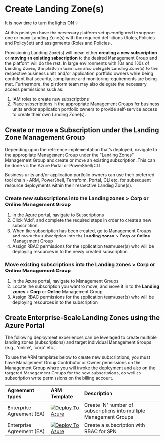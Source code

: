# Create Landing Zone(s)

It is now time to turn the lights ON :bulb:

At this point you have the necessary platform setup configured to support one or many Landing Zone(s) with the required definitions (Roles, Policies and PolicySet) and assignments (Roles and Policies).

Provisioning Landing Zone(s) will mean either **creating a new subscription** or **moving an existing subscription** to the desired Management Group and the platform will do the rest. In large environments with 10s and 100s of Landing Zones, the platform team can also delegate Landing Zone(s) to the respective business units and/or application portfolio owners while being confident that security, compliance and monitoring requirements are being met. Furthermore, the platform team may also delegate the necessary access permissions such as: 

1) IAM roles to create new subscriptions 
2) Place subscriptions in the appropriate Management Groups for business units and/or application portfolio owners to provide self-service access to create their own Landing Zone(s).

## Create or move a Subscription under the Landing Zone Management Group

Depending upon the reference implementation that's deployed, navigate to the appropriate Management Group under the "Landing Zones" Management Group and create or move an existing subscription. This can be done via the Azure Portal or PowerShell/CLI.

Business units and/or application portfolio owners can use their preferred tool chain - ARM, PowerShell, Terraform, Portal, CLI etc. for subsequent resource deployments within their respective Landing Zone(s).

### Create new subscriptions into the **Landing zones** > **Corp** or **Online** Management Group

1. In the Azure portal, navigate to Subscriptions
2. Click 'Add', and complete the required steps in order to create a new subscription.
3. When the subscription has been created, go to Management Groups and move the subscription into the **Landing zones** > **Corp** or **Online** Management Group
4. Assign RBAC permissions for the application team/user(s) who will be deploying resources in to the newly created subscription

### Move existing subscriptions into the **Landing zones** > **Corp** or **Online** Management Group

1. In the Azure portal, navigate to Management Groups
2. Locate the subscription you want to move, and move it in to the **Landing zones** > **Corp** or **Online** Management Group
3. Assign RBAC permissions for the application team/user(s) who will be deploying resources in to the subscription

## Create Enterprise-Scale Landing Zones using the Azure Portal

The following deployment experiences can be leveraged to create multiple landing zones (subscriptions) and target individual Management Groups (e.g., 'online', 'corp' etc.).

To use the ARM templates below to create new subscriptions, you must have Management Group Contributor or Owner permissions on the Management Group where you will invoke the deployment and also on the targeted Management Groups for the new subscriptions, as well as subscription write permissions on the billing account.

| Agreement types | ARM Template | Description
|:-------------------------|:-------------|:--------------|
| Enterprise Agreement (EA) |[![Deploy To Azure](https://docs.microsoft.com/en-us/azure/templates/media/deploy-to-azure.svg)](https://portal.azure.com/#blade/Microsoft_Azure_CreateUIDef/CustomDeploymentBlade/uri/https%3A%2F%2Fraw.githubusercontent.com%2FAzure%2FEnterprise-Scale%2Fmain%2Fdocs%2Freference%2Flzs%2FarmTemplates%2Feslz.json/createUIDefinitionUri/https%3A%2F%2Fraw.githubusercontent.com%2FAzure%2FEnterprise-Scale%2Fmain%2Fdocs%2Freference%2Flzs%2FarmTemplates%2Fportal-eslz.json) | Create 'N' number of subscriptions into multiple Management Groups
| Enterprise Agreement (EA) |[![Deploy To Azure](https://docs.microsoft.com/en-us/azure/templates/media/deploy-to-azure.svg)](https://portal.azure.com/#blade/Microsoft_Azure_CreateUIDef/CustomDeploymentBlade/uri/https%3A%2F%2Fraw.githubusercontent.com%2FAzure%2FEnterprise-Scale%2Fmain%2Fexamples%2Flanding-zones%2Fsubscription-with-rbac%2FsubscriptionWithRbac.json/createUIDefinitionUri/https%3A%2F%2Fraw.githubusercontent.com%2FAzure%2FEnterprise-Scale%2Fmain%2Fexamples%2Flanding-zones%2Fsubscription-with-rbac%2Fportal-subscriptionWithRbac.json)| Create a subscription with RBAC for SPN


